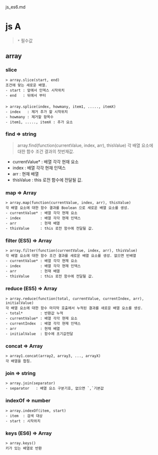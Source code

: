 js_es6.md
# js A
  > `*` 필수값 

  ## array

  ### slice
    > array.slice(start, end)
    조건에 맞는 새로운 배열.
    - start : 앞에서 인덱스 시작위치
    - end   : 뒤에서 부터

  ### 
    > array.splice(index, howmany, item1, ....., itemX)
    - index   : 제거 추가 할 시작위치 
    - howmany : 제거할 항목수
    - item1, ....., itemX : 추가 요소

  ### find => string
  > array.find(function(currentValue, index, arr), thisValue)
  각 배열 요소에 대한 함수 조건 결과의 첫번재값.
  - currentValue* : 배열 각각 현재 요소
  - index         : 배열 각각 현재 인덱스
  - arr           : 현재 배열
  - thisValue     : this 로전 함수에 전달될 값.

  ### map => Array
    > array.map(function(currentValue, index, arr), thisValue)
    각 배열 요소에 대한 함수 결과를 Boolean 으로 새로운 배열 요소를 생성.
    - currentValue* : 배열 각각 현재 요소
    - index         : 배열 각각 현재 인덱스
    - arr           : 현재 배열
    - thisValue     : this 로전 함수에 전달될 값.

  ### filter (ES5) => Array
    > array.filter(function(currentValue, index, arr), thisValue)
    각 배열 요소에 대한 함수 조건 결과를 새로운 배열 요소를 생성. 없으면 빈배열
    - currentValue* : 배열 각각 현재 요소
    - index         : 배열 각각 현재 인덱스
    - arr           : 현재 배열
    - thisValue     : this 로전 함수에 전달될 값.

  ### reduce (ES5) => Array
    > array.reduce(function(total, currentValue, currentIndex, arr), initialValue) 
    각 배열 요소에 대한 함수 마지막 호출에서 누적된 결과를 새로운 배열 요소를 생성.
    - total*        : 반환값 누적
    - currentValue* : 배열 각각 현재 요소
    - currentIndex  : 배열 각각 현재 인덱스
    - arr           : 현재 배열
    - initialValue  : 함수에 초기값전달

  ### concat => Array
    > array1.concat(array2, array3, ..., arrayX)
    각 배열을 합침.

  ### join  => string
    > array.join(separator)
    - separator   : 배열 요소 구분기호, 없으면 `,`기본값
  
  ### indexOf => number
    > array.indexOf(item, start)
    - item  : 검색 대상
    - start : 시작위치 


  ### keys (ES6) => Array
    > array.keys()
    키가 있는 배열로 반환